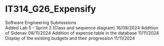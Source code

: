 # IT314_G26_Expensify
Software Engineering Submissions <br />
Added Lab 5 - Sprint 2 (Class and sequence diagram) 16/09/2024
Addition of Sidenav 08/11/2024
Addition of expense table in the database 11/11/2024
Display of the existing budgets and their progression 11/11/2024

